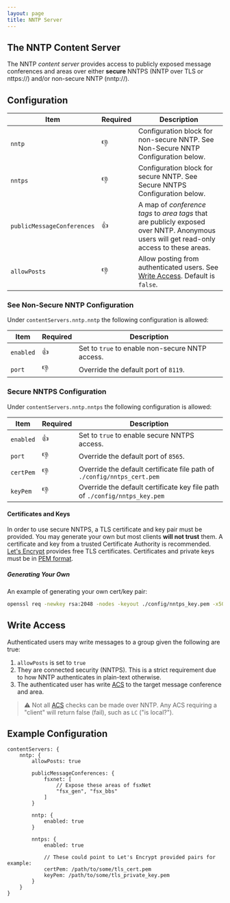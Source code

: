 ```yaml
---
layout: page
title: NNTP Server
---
```

## The NNTP Content Server
The NNTP *content server* provides access to publicly exposed message conferences and areas over either **secure** NNTPS (NNTP over TLS or nttps://) and/or non-secure NNTP (nntp://).

## Configuration

| Item | Required | Description |
|------|----------|-------------|
| `nntp` | :-1: | Configuration block for non-secure NNTP. See Non-Secure NNTP Configuration below. |
| `nntps` | :-1: | Configuration block for secure NNTP. See Secure NNTPS Configuration below. |
| `publicMessageConferences` | :+1: | A map of *conference tags* to *area tags* that are publicly exposed over NNTP. Anonymous users will get read-only access to these areas. |
| `allowPosts` | :-1: | Allow posting from authenticated users. See [Write Access](#write-access). Default is `false`.

### See Non-Secure NNTP Configuration
Under `contentServers.nntp.nntp` the following configuration is allowed:

| Item | Required | Description |
|------|----------|-------------|
| `enabled` | :+1: | Set to `true` to enable non-secure NNTP access. |
| `port` | :-1: | Override the default port of `8119`. |

### Secure NNTPS Configuration
Under `contentServers.nntp.nntps` the following configuration is allowed:

| Item | Required | Description |
|------|----------|-------------|
| `enabled` | :+1: | Set to `true` to enable secure NNTPS access. |
| `port` | :-1: | Override the default port of `8565`. |
| `certPem` | :-1: | Override the default certificate file path of `./config/nntps_cert.pem` |
| `keyPem` | :-1: | Override the default certificate key file path of `./config/nntps_key.pem` |

#### Certificates and Keys
In order to use secure NNTPS, a TLS certificate and key pair must be provided. You may generate your own but most clients **will not trust** them. A certificate and key from a trusted Certificate Authority is recommended. [Let's Encrypt](https://letsencrypt.org/) provides free TLS certificates. Certificates and private keys must be in [PEM format](https://en.wikipedia.org/wiki/Privacy-Enhanced_Mail).

##### Generating Your Own
An example of generating your own cert/key pair:
```bash
openssl req -newkey rsa:2048 -nodes -keyout ./config/nntps_key.pem -x509 -days 3050 -out ./config/nntps_cert.pem
```

## Write Access
Authenticated users may write messages to a group given the following are true:

1. `allowPosts` is set to `true`
2. They are connected security (NNTPS). This is a strict requirement due to how NNTP authenticates in plain-text otherwise.
3. The authenticated user has write [ACS](../../configuration/acs.md) to the target message conference and area.

> :warning: Not all [ACS](../../configuration/acs.md) checks can be made over NNTP. Any ACS requiring a "client" will return false (fail), such as `LC` ("is local?").

## Example Configuration
```hjson
contentServers: {
    nntp: {
        allowPosts: true

        publicMessageConferences: {
            fsxnet: [
                // Expose these areas of fsxNet
                "fsx_gen", "fsx_bbs"
            ]
        }

        nntp: {
            enabled: true
        }

        nntps: {
            enabled: true

            // These could point to Let's Encrypt provided pairs for example:
            certPem: /path/to/some/tls_cert.pem
            keyPem: /path/to/some/tls_private_key.pem
        }
    }
}
```
